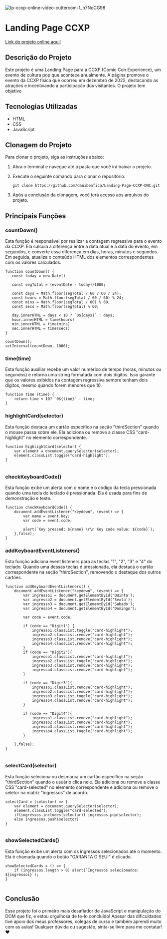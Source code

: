 ![lp-ccxp-online-video-cuttercom-1_h7NoCG98](https://github.com/danibenfica/Landing-Page-CCXP-DNC/assets/103818625/d5efc109-a1e1-4784-85f7-0d8a43886a60)

# Landing Page CCXP

[Link do projeto online aqui!](https://landing-page-ccxp-dnc-ruddy.vercel.app/)

## Descrição do Projeto
Este projeto é uma Landing Page para a CCXP (Comic Con Experience), um evento de cultura pop que acontece anualmente. A página promove o evento da CCXP física que ocorreu em dezembro de 2022, destacando as atrações e incentivando a participação dos visitantes.
O projeto tem objetivo 

## Tecnologias Utilizadas
- HTML
- CSS
- JavaScript


## Clonagem do Projeto
Para clonar o projeto, siga as instruções abaixo:

1. Abra o terminal e navegue até a pasta que você irá baixar o projeto.
2. Execute o seguinte comando para clonar o repositório:

   ```shell
   git clone https://github.com/danibenfica/Landing-Page-CCXP-DNC.git
   ```

3. Após a conclusão da clonagem, você terá acesso aos arquivos do projeto.

## Principais Funções

### countDown()
Esta função é responsável por realizar a contagem regressiva para o evento da CCXP. Ela calcula a diferença entre a data atual e a data do evento, em segundos, e converte essa diferença em dias, horas, minutos e segundos. Em seguida, atualiza o conteúdo HTML dos elementos correspondentes com os valores calculados.


```
function countDown() {
   const today = new Date()

   const segTotal = (eventDate - today)/1000;

   const days = Math.floor(segTotal / 60 / 60 / 24);
   const hours = Math.floor(segTotal / 60 / 60) % 24;
   const mins = Math.floor(segTotal / 60) % 60;
   const secs = Math.floor(segTotal) % 60;

   day.innerHTML = days < 10 ? `0${days}` : days;
   hour.innerHTML = time(hours)
   min.innerHTML = time(mins)
   sec.innerHTML = time(secs)
}

countDown();
setInterval(countDown, 1000);

```


### time(time)
Esta função auxiliar recebe um valor numérico de tempo (horas, minutos ou segundos) e retorna uma string formatada com dois dígitos. Isso garante que os valores exibidos na contagem regressiva sempre tenham dois dígitos, mesmo quando forem menores que 10.

```
function time (time) {
    return time < 10? `0${time}` : time;
}

```

### highlightCard(selector)
Esta função destaca um cartão específico na seção "thirdSection" quando o mouse passa sobre ele. Ela adiciona ou remove a classe CSS "card-highlight" no elemento correspondente.

```
function highlightCard(selector) {
    var element = document.querySelector(selector);
    element.classList.toggle("card-highlight");
}


```

### checkKeyboardCode()
Esta função exibe um alerta com o nome e o código da tecla pressionada quando uma tecla do teclado é pressionada. Ela é usada para fins de demonstração e teste.

```
function checkKeyboardCode() {
    document.addEventListener("keydown", (event) => {
        var name = event.key;
        var code = event.code;

        alert(`Key pressed: ${name} \r\n Key code value: ${code}`);
    },false); 
}

```

### addKeyboardEventListeners()
Esta função adiciona event listeners para as teclas "1", "2", "3" e "4" do teclado. Quando uma dessas teclas é pressionada, ela destaca o cartão correspondente na seção "thirdSection", removendo o destaque dos outros cartões.


```
function addKeyboardEventListeners() {
    document.addEventListener("keydown", (event) => {
        var ingresso1 = document.getElementById('Quinta');
        var ingresso2 = document.getElementById('Sexta');
        var ingresso3 = document.getElementById('Sabado');
        var ingresso4 = document.getElementById('Domingo');

        var code = event.code;

        if (code == "Digit1") {
            ingresso1.classList.toggle("card-highlight");
            ingresso2.classList.remove("card-highlight");
            ingresso3.classList.remove("card-highlight");
            ingresso4.classList.remove("card-highlight");
        }
        if (code == "Digit2"){
            ingresso1.classList.remove("card-highlight");
            ingresso2.classList.toggle("card-highlight");
            ingresso3.classList.remove("card-highlight");
            ingresso4.classList.remove("card-highlight");
        }

        if (code == "Digit3"){
            ingresso1.classList.remove("card-highlight");
            ingresso2.classList.remove("card-highlight");
            ingresso3.classList.toggle("card-highlight");
            ingresso4.classList.remove("card-highlight");
        }

        if (code == "Digit4"){
            ingresso1.classList.remove("card-highlight");
            ingresso2.classList.remove("card-highlight");
            ingresso3.classList.remove("card-highlight");
            ingresso4.classList.toggle("card-highlight");
        }
 
    },false); 
}


```

### selectCard(selector)
Esta função seleciona ou desmarca um cartão específico na seção "thirdSection" quando o usuário clica nele. Ela adiciona ou remove a classe CSS "card-selected" no elemento correspondente e adiciona ou remove o seletor na matriz "ingressos" de acordo.

```
selectCard = (selector) => {
    var element = document.querySelector(selector);
    element.classList.toggle("card-selected");
    if(ingressos.includes(selector)) ingressos.pop(selector);
    else ingressos.push(selector)
}


```

### showSelectedCards()
Esta função exibe um alerta com os ingressos selecionados até o momento. Ela é chamada quando o botão "GARANTA O SEU!" é clicado.

```
showSelectedCards = () => {
    if (ingressos.length > 0) alert(`Ingressos selecionados: ${ingressos}`);
}


```

## Conclusão
Esse projeto foi o primeiro mais desafiador de JavaScript e manipulação do DOM que fiz, e estou orgulhosa de te-lo concluído!
Apesar das dificuldades tive apoio dos meus professores, colegas de curso e também aprendi muito com as aulas!
Qualquer dúvida ou sugestão, sinta-se livre para me contatar! :heart: